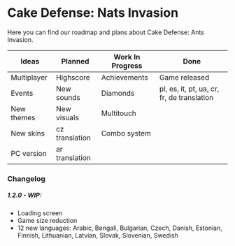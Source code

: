 # Cake Defense: Nats Invasion

Here you can find our roadmap and plans about Cake Defense: Ants Invasion.


| Ideas       | Planned        | Work In Progress | Done                                       |
| ----------- | -----------    | ---------------- | ---                                        |
| Multiplayer | Highscore      | Achievements     | Game released                              |
| Events      | New sounds     | Diamonds         | pl, es, it, pt, ua, cr, fr, de translation |
| New themes  | New visuals    | Multitouch       |                                            |                                            |
| New skins   | cz translation | Combo system     |                                            |
| PC version  | ar translation |                  |                                            |




### Changelog

##### 1.2.0 - WIP:
- Loading screen
- Game size reduction
- 12 new languages: Arabic, Bengali, Bulgarian, Czech, Danish, Estonian, Finnish, Lithuanian, Latvian, Slovak, Slovenian, Swedish
